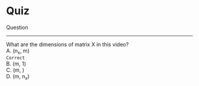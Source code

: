 # Quiz

Question

---

What are the dimensions of matrix X in this video?  
A. (n<sub>x</sub>, m)  
`Correct`  
B. (m, 1)  
C. (m, )  
D. (m, n<sub>x</sub>)
